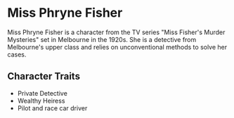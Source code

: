 # Miss Phryne Fisher

Miss Phryne Fisher is a character from the TV series "Miss Fisher's Murder Mysteries" set in Melbourne in the 1920s. She is a detective from Melbourne's upper class and relies on unconventional methods to solve her cases. 

## Character Traits
* Private Detective
* Wealthy Heiress
* Pilot and race car driver


